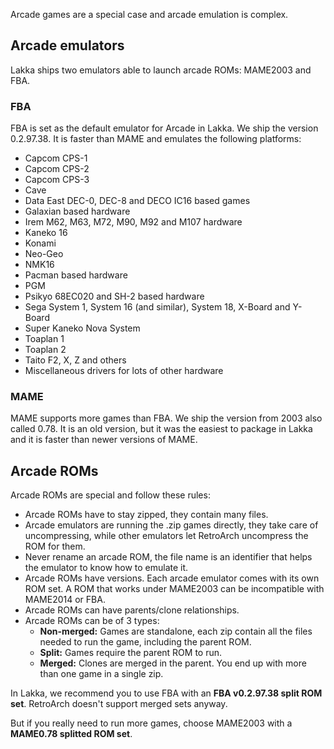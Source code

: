 Arcade games are a special case and arcade emulation is complex.

## Arcade emulators

Lakka ships two emulators able to launch arcade ROMs: MAME2003 and FBA.

### FBA

FBA is set as the default emulator for Arcade in Lakka. We ship the version 0.2.97.38. It is faster than MAME and emulates the following platforms:

* Capcom CPS-1
* Capcom CPS-2
* Capcom CPS-3
* Cave
* Data East DEC-0, DEC-8 and DECO IC16 based games
* Galaxian based hardware
* Irem M62, M63, M72, M90, M92 and M107 hardware
* Kaneko 16
* Konami
* Neo-Geo
* NMK16
* Pacman based hardware
* PGM
* Psikyo 68EC020 and SH-2 based hardware
* Sega System 1, System 16 (and similar), System 18, X-Board and Y-Board
* Super Kaneko Nova System
* Toaplan 1
* Toaplan 2
* Taito F2, X, Z and others
* Miscellaneous drivers for lots of other hardware

### MAME

MAME supports more games than FBA. We ship the version from 2003 also called 0.78. It is an old version, but it was the easiest to package in Lakka and it is faster than newer versions of MAME.

## Arcade ROMs

Arcade ROMs are special and follow these rules:

 * Arcade ROMs have to stay zipped, they contain many files.
 * Arcade emulators are running the .zip games directly, they take care of uncompressing, while other emulators let RetroArch uncompress the ROM for them.
 * Never rename an arcade ROM, the file name is an identifier that helps the emulator to know how to emulate it.
 * Arcade ROMs have versions. Each arcade emulator comes with its own ROM set. A ROM that works under MAME2003 can be incompatible with MAME2014 or FBA.
 * Arcade ROMs can have parents/clone relationships.
 * Arcade ROMs can be of 3 types:
   * **Non-merged:** Games are standalone, each zip contain all the files needed to run the game, including the parent ROM.
   * **Split:** Games require the parent ROM to run.
   * **Merged:** Clones are merged in the parent. You end up with more than one game in a single zip.

In Lakka, we recommend you to use FBA with an **FBA v0.2.97.38 split ROM set**. RetroArch doesn't support merged sets anyway.

But if you really need to run more games, choose MAME2003 with a **MAME0.78 splitted ROM set**.